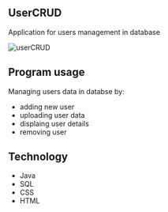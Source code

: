 ## UserCRUD
Application for users management in database

![userCRUD](https://user-images.githubusercontent.com/97983923/169302663-acf68ebf-737f-452c-ba5b-3a6703184a6e.jpg)

## Program usage
Managing users data in databse by:
* adding new user
* uploading user data
* displaing user details
* removing user 

## Technology
* Java
* SQL
* CSS
* HTML


